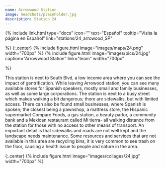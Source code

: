 ```yaml
---
name: Arrowwood Station
image: headshots/placeholder.jpg
description: Station 24
---
```


{%
  include link.html
  type="docs"
  icon=""
  text="Español"
  tooltip="Visita la página en Español"
  link="stations/24_arrowood_SP"

%}
{:.center}
{%
  include figure.html
  image="images/maps/24.png"
  width="700px"
%}
{%
  include figure.html
  image="images/pics/24.jpg"
  caption="Arrowwood Station"
  link="team"
  width="700px"

%}


This station is next to South Blvd, a low income area where you can see the impact of gentrification. While leaving Arrowood station, you can see many available stores for Spanish speakers, mostly small and family businesses, as well as some large corporations. The station is next to a busy street which makes walking a bit dangerous; there are sidewalks, but with limited access. There can also be found small businesses, where Spanish is spoken; the closest being a pawnshop, a mattress store, the Hispanic supermarket Compare Foods, a gas station, a beauty parlor, a community bank and a Mexican restaurant called Mi tierra- all walking distance from the station for those with no access to other means of transport. An important detail is that sidewalks and roads are not well kept and the landscape needs maintenance. Some resources and services that are not available in this area are recycling bins; it is very common to see trash on the floor, causing a health issue to people and nature in the area. 

{:.center}
{%
include figure.html
image="images/collages/24.jpg"
width="700px"
%}